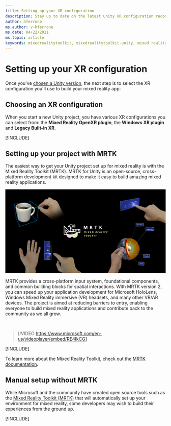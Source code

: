 ```yaml
---
title: Setting up your XR configuration
description: Stay up to date on the latest Unity XR configuration recommendations for HoloLens application development.
author: hferrone
ms.author: v-hferrone
ms.date: 04/22/2021
ms.topic: article
keywords: mixedrealitytoolkit, mixedrealitytoolkit-unity, mixed reality headset, windows mixed reality headset, virtual reality headset, unity
---
```


# Setting up your XR configuration

Once you've [chosen a Unity version](choosing-unity-version.md), the next step is to select the XR configuration you'll use to build your mixed reality app:

## Choosing an XR configuration

When you start a new Unity project, you have various XR configurations you can select from: the **Mixed Reality OpenXR plugin**, the **Windows XR plugin** and **Legacy Built-in XR**.

[!INCLUDE[](includes/xr/intro.md)]

## Setting up your project with MRTK

The easiest way to get your Unity project set up for mixed reality is with the Mixed Reality Toolkit (MRTK).  MRTK for Unity is an open-source, cross-platform development kit designed to make it easy to build amazing mixed reality applications.

![MRTK](../../design/images/MRTK_UX_Hero.png)

MRTK provides a cross-platform input system, foundational components, and common building blocks for spatial interactions.  With MRTK version 2, you can speed up your application development for Microsoft HoloLens, Windows Mixed Reality immersive (VR) headsets, and many other VR/AR devices. The project is aimed at reducing barriers to entry, enabling everyone to build mixed reality applications and contribute back to the community as we all grow.

<br />

> [!VIDEO https://www.microsoft.com/en-us/videoplayer/embed/RE4IkCG]

[!INCLUDE[](includes/xr/mrtk-next-step.md)]

To learn more about the Mixed Reality Toolkit, check out the [MRTK documentation](/windows/mixed-reality/mrtk-unity).

## Manual setup without MRTK

While Microsoft and the community have created open source tools such as the [Mixed Reality Toolkit (MRTK)](/windows/mixed-reality/mrtk-unity) that will automatically set up your environment for mixed reality, some developers may wish to build their experiences from the ground up.

[!INCLUDE[](includes/xr/manual-setup.md)]